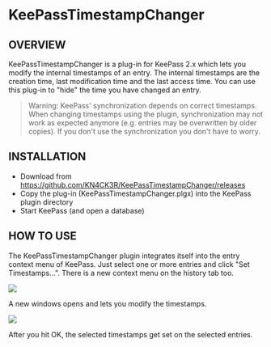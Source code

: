 KeePassTimestampChanger
=================================

OVERVIEW
-----
KeePassTimestampChanger is a plug-in for KeePass 2.x which lets you modify the internal timestamps of an entry.
The internal timestamps are the creation time, last modification time and the last access time. You can use this
plug-in to "hide" the time you have changed an entry.

> Warning: KeePass' synchronization depends on correct timestamps. When changing timestamps using the plugin, synchronization may not work as expected anymore (e.g. entries may be overwritten by older copies). If you don't use the synchronization you don't have to worry.

INSTALLATION
-----
- Download from https://github.com/KN4CK3R/KeePassTimestampChanger/releases
- Copy the plug-in (KeePassTimestampChanger.plgx) into the KeePass plugin directory
- Start KeePass (and open a database)

HOW TO USE
-----
The KeePassTimestampChanger plugin integrates itself into the entry context menu of KeePass.
Just select one or more entries and click "Set Timestamps...". There is a new context menu on the history tab too.

![](https://abload.de/img/k15ssi5.jpg)

A new windows opens and lets you modify the timestamps.

![](https://abload.de/img/k20qsbs.jpg)

After you hit OK, the selected timestamps get set on the selected entries.
